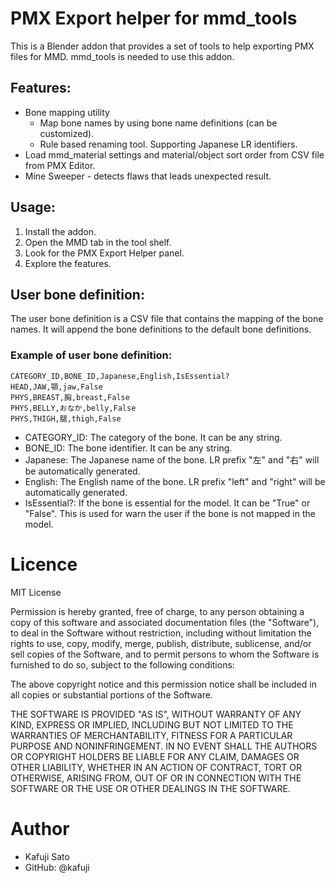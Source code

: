 # PMX Export helper for mmd_tools

This is a Blender addon that provides a set of tools to help exporting PMX files for MMD.
mmd_tools is needed to use this addon.

## Features:

- Bone mapping utility
  - Map bone names by using bone name definitions (can be customized).
  - Rule based renaming tool. Supporting Japanese LR identifiers.
- Load mmd_material settings and material/object sort order from CSV file from PMX Editor.
- Mine Sweeper - detects flaws that leads unexpected result.

## Usage:

1. Install the addon.
2. Open the MMD tab in the tool shelf.
3. Look for the PMX Export Helper panel.
4. Explore the features.


## User bone definition:

The user bone definition is a CSV file that contains the mapping of the bone names.
It will append the bone definitions to the default bone definitions.

### Example of user bone definition:

```csv
CATEGORY_ID,BONE_ID,Japanese,English,IsEssential?
HEAD,JAW,顎,jaw,False
PHYS,BREAST,胸,breast,False
PHYS,BELLY,おなか,belly,False
PHYS,THIGH,腿,thigh,False
```


- CATEGORY_ID: The category of the bone. It can be any string.
- BONE_ID: The bone identifier. It can be any string.
- Japanese: The Japanese name of the bone. LR prefix "左" and "右" will be automatically generated.
- English: The English name of the bone. LR prefix "left" and "right" will be automatically generated.
- IsEssential?: If the bone is essential for the model. It can be "True" or "False". This is used for warn the user if the bone is not mapped in the model.


# Licence

MIT License

Permission is hereby granted, free of charge, to any person obtaining a copy
of this software and associated documentation files (the "Software"), to deal
in the Software without restriction, including without limitation the rights
to use, copy, modify, merge, publish, distribute, sublicense, and/or sell
copies of the Software, and to permit persons to whom the Software is
furnished to do so, subject to the following conditions:

The above copyright notice and this permission notice shall be included in all
copies or substantial portions of the Software.

THE SOFTWARE IS PROVIDED "AS IS", WITHOUT WARRANTY OF ANY KIND, EXPRESS OR
IMPLIED, INCLUDING BUT NOT LIMITED TO THE WARRANTIES OF MERCHANTABILITY,
FITNESS FOR A PARTICULAR PURPOSE AND NONINFRINGEMENT. IN NO EVENT SHALL THE
AUTHORS OR COPYRIGHT HOLDERS BE LIABLE FOR ANY CLAIM, DAMAGES OR OTHER
LIABILITY, WHETHER IN AN ACTION OF CONTRACT, TORT OR OTHERWISE, ARISING FROM,
OUT OF OR IN CONNECTION WITH THE SOFTWARE OR THE USE OR OTHER DEALINGS IN THE
SOFTWARE.

# Author

- Kafuji Sato
- GitHub: @kafuji
